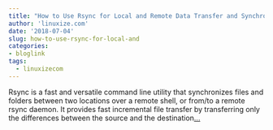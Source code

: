 ```yaml
---
title: "How to Use Rsync for Local and Remote Data Transfer and Synchronization"
author: 'linuxize.com'
date: '2018-07-04'
slug: how-to-use-rsync-for-local-and
categories:
- bloglink
tags:
  - linuxizecom
---
```


Rsync is a fast and versatile command line utility that synchronizes files and folders between two locations over a remote shell, or from/to a remote rsync daemon. It provides fast incremental file transfer by transferring only the differences between the source and the destination[... <i class="fas fa-external-link-alt"></i>](https://linuxize.com/post/how-to-use-rsync-for-local-and-remote-data-transfer-and-synchronization/)

